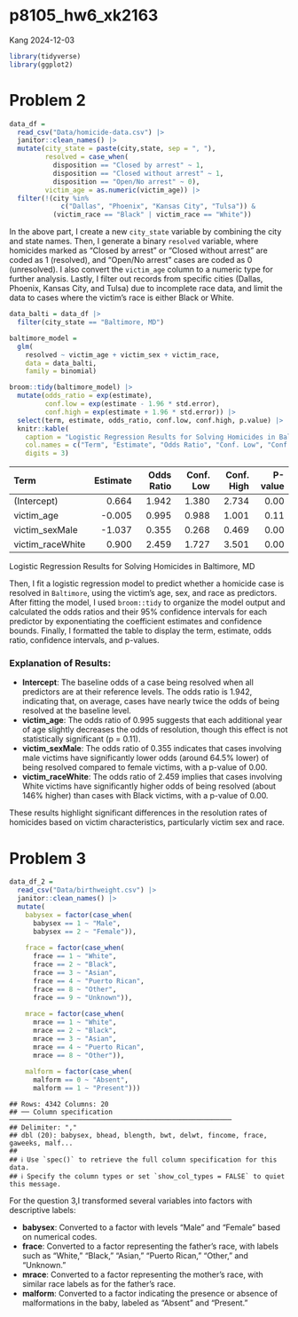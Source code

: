 p8105_hw6_xk2163
================
Kang
2024-12-03

``` r
library(tidyverse)
library(ggplot2)
```

# Problem 2

``` r
data_df = 
  read_csv("Data/homicide-data.csv") |> 
  janitor::clean_names() |> 
  mutate(city_state = paste(city,state, sep = ", "),
         resolved = case_when(
           disposition == "Closed by arrest" ~ 1,
           disposition == "Closed without arrest" ~ 1,
           disposition == "Open/No arrest" ~ 0),
         victim_age = as.numeric(victim_age)) |> 
  filter(!(city %in% 
             c("Dallas", "Phoenix", "Kansas City", "Tulsa")) & 
           (victim_race == "Black" | victim_race == "White")) 
```

In the above part, I create a new `city_state` variable by combining the
city and state names. Then, I generate a binary `resolved` variable,
where homicides marked as “Closed by arrest” or “Closed without arrest”
are coded as 1 (resolved), and “Open/No arrest” cases are coded as 0
(unresolved). I also convert the `victim_age` column to a numeric type
for further analysis. Lastly, I filter out records from specific cities
(Dallas, Phoenix, Kansas City, and Tulsa) due to incomplete race data,
and limit the data to cases where the victim’s race is either Black or
White.

``` r
data_balti = data_df |> 
  filter(city_state == "Baltimore, MD")

baltimore_model =
  glm(
    resolved ~ victim_age + victim_sex + victim_race,
    data = data_balti,
    family = binomial)

broom::tidy(baltimore_model) |> 
  mutate(odds_ratio = exp(estimate),   
         conf.low = exp(estimate - 1.96 * std.error),   
         conf.high = exp(estimate + 1.96 * std.error)) |> 
  select(term, estimate, odds_ratio, conf.low, conf.high, p.value) |>
  knitr::kable(
    caption = "Logistic Regression Results for Solving Homicides in Baltimore, MD",
    col.names = c("Term", "Estimate", "Odds Ratio", "Conf. Low", "Conf. High", "P-value"),
    digits = 3)
```

| Term             | Estimate | Odds Ratio | Conf. Low | Conf. High | P-value |
|:-----------------|---------:|-----------:|----------:|-----------:|--------:|
| (Intercept)      |    0.664 |      1.942 |     1.380 |      2.734 |    0.00 |
| victim_age       |   -0.005 |      0.995 |     0.988 |      1.001 |    0.11 |
| victim_sexMale   |   -1.037 |      0.355 |     0.268 |      0.469 |    0.00 |
| victim_raceWhite |    0.900 |      2.459 |     1.727 |      3.501 |    0.00 |

Logistic Regression Results for Solving Homicides in Baltimore, MD

Then, I fit a logistic regression model to predict whether a homicide
case is resolved in `Baltimore`, using the victim’s age, sex, and race
as predictors. After fitting the model, I used `broom::tidy` to organize
the model output and calculated the odds ratios and their 95% confidence
intervals for each predictor by exponentiating the coefficient estimates
and confidence bounds. Finally, I formatted the table to display the
term, estimate, odds ratio, confidence intervals, and p-values.

### Explanation of Results:

- **Intercept**: The baseline odds of a case being resolved when all
  predictors are at their reference levels. The odds ratio is 1.942,
  indicating that, on average, cases have nearly twice the odds of being
  resolved at the baseline level.
- **victim_age**: The odds ratio of 0.995 suggests that each additional
  year of age slightly decreases the odds of resolution, though this
  effect is not statistically significant (p = 0.11).
- **victim_sexMale**: The odds ratio of 0.355 indicates that cases
  involving male victims have significantly lower odds (around 64.5%
  lower) of being resolved compared to female victims, with a p-value of
  0.00.
- **victim_raceWhite**: The odds ratio of 2.459 implies that cases
  involving White victims have significantly higher odds of being
  resolved (about 146% higher) than cases with Black victims, with a
  p-value of 0.00.

These results highlight significant differences in the resolution rates
of homicides based on victim characteristics, particularly victim sex
and race.

# Problem 3

``` r
data_df_2 = 
  read_csv("Data/birthweight.csv") |> 
  janitor::clean_names() |> 
  mutate(
    babysex = factor(case_when(
      babysex == 1 ~ "Male",
      babysex == 2 ~ "Female")),
    
    frace = factor(case_when(
      frace == 1 ~ "White",
      frace == 2 ~ "Black",
      frace == 3 ~ "Asian",
      frace == 4 ~ "Puerto Rican",
      frace == 8 ~ "Other",
      frace == 9 ~ "Unknown")),
    
    mrace = factor(case_when(
      mrace == 1 ~ "White",
      mrace == 2 ~ "Black",
      mrace == 3 ~ "Asian",
      mrace == 4 ~ "Puerto Rican",
      mrace == 8 ~ "Other")),
    
    malform = factor(case_when(
      malform == 0 ~ "Absent",
      malform == 1 ~ "Present")))
```

    ## Rows: 4342 Columns: 20
    ## ── Column specification ────────────────────────────────────────────────────────
    ## Delimiter: ","
    ## dbl (20): babysex, bhead, blength, bwt, delwt, fincome, frace, gaweeks, malf...
    ## 
    ## ℹ Use `spec()` to retrieve the full column specification for this data.
    ## ℹ Specify the column types or set `show_col_types = FALSE` to quiet this message.

For the question 3,I transformed several variables into factors with
descriptive labels:

- **babysex**: Converted to a factor with levels “Male” and “Female”
  based on numerical codes.
- **frace**: Converted to a factor representing the father’s race, with
  labels such as “White,” “Black,” “Asian,” “Puerto Rican,” “Other,” and
  “Unknown.”
- **mrace**: Converted to a factor representing the mother’s race, with
  similar race labels as for the father’s race.
- **malform**: Converted to a factor indicating the presence or absence
  of malformations in the baby, labeled as “Absent” and “Present.”
